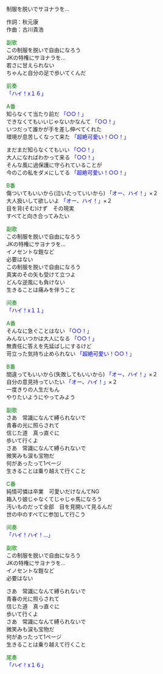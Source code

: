 制服を脱いでサヨナラを…  
  
作詞：秋元康  
作曲：古川貴浩  
  
<font color=green>副歌</font>  
この制服を脱いで自由になろう  
JKの特権にサヨナラを…  
若さに甘えられない  
ちゃんと自分の足で歩いてくんだ  
  
<font color=green>前奏</font>  
<font color=blue>「ハイ！x１６」</font>   
  
<font color=green>A番</font>  
知らなくて当たり前だ <font color=blue>「○○！」</font>   
できなくてもいいじゃないかなんて <font color=blue>「○○！」</font>   
いつだって誰かが手を差し伸べてくれた  
環境が息苦しくなって来た <font color=blue>「超絶可愛い！○○！」</font>   
  
まだまだ知らなくてもいい <font color=blue>「○○！」</font>   
大人になればわかって来る <font color=blue>「○○！」</font>   
そんな風に過保護に守られていることが  
今のこの私をダメにしてる <font color=blue>「超絶可愛い！○○！」</font>   
  
<font color=green>B番</font>  
傷ついてもいいから(泣いたっていいから) <font color=blue>「オー、ハイ！」</font>×２   
大人扱いして欲しいよ <font color=blue>「オー、ハイ！」</font>×２   
目を背(そむ)けず　その現実  
すべてと向き合ってみたい  
  
<font color=green>副歌</font>  
この制服を脱いで自由になろう  
JKの特権にサヨナラを…  
イノセントな鎧など  
必要はない  
この制服を脱いで自由になろう  
真実のその矢も受けて立つよ  
どんな逆風にも負けない  
生きることは痛みを伴うこと  
  
<font color=green>间奏</font>  
<font color=blue>「ハイ！x１１」</font>   
  
<font color=green>A番</font>  
そんなに急ぐことはない <font color=blue>「○○！」</font>   
みんないつかは大人になる <font color=blue>「○○！」</font>   
無責任に答えを先延ばしにするけど  
苛立った気持ち止められない <font color=blue>「超絶可愛い！○○！」</font>   
  
<font color=green>B番</font>  
間違ってもいいから(失敗してもいいから) <font color=blue>「オー、ハイ！」</font>×２   
自分の意見持っていたい <font color=blue>「オー、ハイ！」</font>×２   
一度きりの人生だもん  
やりたいようにやってみよう  
  
<font color=green>副歌</font>  
さあ　常識になんて縛られないで  
青春の光に照らされて  
信じた道　真っ直ぐに  
歩いて行くよ  
さあ　常識になんて縛られないで  
微笑みも涙も宝物だ  
何があったって1ページ  
生きることは乗り越えて行くこと  
  
<font color=green>C番</font>  
純情可憐は卒業　可愛いだけなんてNG  
箱入り娘じゃなくてじゃじゃ馬になろう  
汚いものだって全部　目を見開いて見るんだ  
世の中のすべてに参加して行こう  
  
<font color=green>间奏</font>  
<font color=blue>「ハイ！ハイ！…」</font>   
  
<font color=green>副歌</font>  
この制服を脱いで自由になろう  
JKの特権にサヨナラを…  
イノセントな鎧など  
必要はない  
  
さあ　常識になんて縛られないで  
青春の光に照らされて  
信じた道　真っ直ぐに  
歩いて行くよ  
さあ　常識になんて縛られないで  
微笑みも涙も宝物だ  
何があったって1ページ  
生きることは乗り越えて行くこと  
  
<font color=green>尾奏</font>  
<font color=blue>「ハイ！x１６」</font>   
